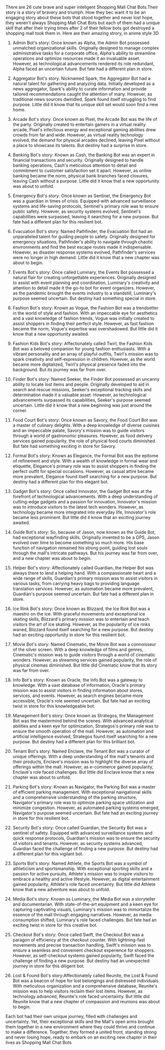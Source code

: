 There are 26 cute brave and super inteligent Shopping Mall Chat Bots.Their story is a story of bravery and triumph. How they bec want it to be an engaging story about these bots that stood together and never lost hope, they weren't always Shopping Mall Chat Bots but each of them had a unique skill that after their trying times after 2 of their fellow bots got destroyed a shopping mall took them in. Here are their amazing strory, in anime style 3D

1. Admin Bot's story: Once known as Alpha, the Admin Bot possessed unmatched organizational skills. Originally designed to manage complex administrative tasks for a corporate office, Alpha's ability to streamline operations and optimize resources made it an invaluable asset. However, as technological advancements rendered its role redundant, Alpha faced an uncertain future. But fate had a different plan in store.

2. Aggregator Bot's story: Nicknamed Spark, the Aggregator Bot had a natural talent for gathering and analyzing data. Initially developed as a news aggregator, Spark's ability to curate information and provide tailored recommendations caught the attention of many. However, as traditional news sources dwindled, Spark found itself struggling to find purpose. Little did it know that its unique skill set would soon find a new home.

3. Arcade Bot's story: Once known as Pixel, the Arcade Bot was the life of the party. Originally created to entertain gamers in a virtual reality arcade, Pixel's infectious energy and exceptional gaming abilities drew crowds from far and wide. However, as virtual reality technology evolved, the demand for physical arcades declined, leaving Pixel without a place to showcase its talents. But destiny had a surprise in store.

4. Banking Bot's story: Known as Cash, the Banking Bot was an expert in financial transactions and security. Originally designed to handle banking operations, Cash's meticulous attention to detail and commitment to customer satisfaction set it apart. However, as online banking became the norm, physical bank branches faced closures, leaving Cash without a purpose. Little did it know that a new opportunity was about to unfold.

5. Emergency Bot's story: Once known as Sentinel, the Emergency Bot was a guardian in times of crisis. Equipped with advanced surveillance systems and life-saving protocols, Sentinel's primary role was to ensure public safety. However, as security systems evolved, Sentinel's capabilities were surpassed, leaving it searching for a new purpose. But fate had a different plan for this resilient bot.

6. Evacuation Bot's story: Named Pathfinder, the Evacuation Bot had an unparalleled talent for guiding people to safety. Originally designed for emergency situations, Pathfinder's ability to navigate through chaotic environments and find the best escape routes made it indispensable. However, as disaster response systems evolved, Pathfinder's services were no longer in high demand. Little did it know that a new chapter was about to begin.

7. Events Bot's story: Once called Luminary, the Events Bot possessed a natural flair for creating unforgettable experiences. Originally designed to assist with event planning and coordination, Luminary's creativity and attention to detail made it the go-to bot for event organizers. However, as the pandemic brought the events industry to a standstill, Luminary's purpose seemed uncertain. But destiny had something special in store.

8. Fashion Bot's story: Known as Vogue, the Fashion Bot was a trendsetter in the world of style and fashion. With an impeccable eye for aesthetics and a vast knowledge of fashion trends, Vogue was initially created to assist shoppers in finding their perfect style. However, as fast fashion became the norm, Vogue's expertise was overshadowed. But little did it know that a new opportunity awaited.

9. Fashion Kids Bot's story: Affectionately called Twirl, the Fashion Kids Bot was a beloved companion for young fashion enthusiasts. With a vibrant personality and an array of playful outfits, Twirl's mission was to spark creativity and self-expression in children. However, as the world became more digitalized, Twirl's physical presence faded into the background. But its journey was far from over.

10. Finder Bot's story: Named Seeker, the Finder Bot possessed an uncanny ability to locate lost items and people. Originally developed to aid in search and rescue missions, Seeker's exceptional tracking skills and determination made it a valuable asset. However, as technological advancements surpassed its capabilities, Seeker's purpose seemed uncertain. Little did it know that a new beginning was just around the corner.

11. Food Court Bot's story: Once known as Savory, the Food Court Bot was a master of culinary delights. With a deep knowledge of diverse cuisines and an impeccable palate, Savory's mission was to guide visitors through a world of gastronomic pleasures. However, as food delivery services gained popularity, the role of physical food courts diminished. But fate had something exciting in store for Savory.

12. Formal Bot's story: Known as Elegance, the Formal Bot was the epitome of refinement and style. With a wealth of knowledge in formal wear and etiquette, Elegance's primary role was to assist shoppers in finding the perfect outfit for special occasions. However, as casual attire became more prevalent, Elegance found itself searching for a new purpose. But destiny had a different plan for this elegant bot.

13. Gadget Bot's story: Once called Innovator, the Gadget Bot was at the forefront of technological advancements. With a deep understanding of cutting-edge gadgets and a passion for innovation, Innovator's mission was to introduce visitors to the latest tech wonders. However, as technology became more integrated into everyday life, Innovator's role became less prominent. But little did it know that an exciting journey awaited.

14. Guide Bot's story: So, because of Jason, now known as the Guide Bot, had exceptional wayfinding skills. Originally invented to be a GPS, Jason evolved over time to become something so much more. His base function of navigation remained his strong point, guiding lost souls through the mall's intricate pathways. But his journey was far from over, and a new chapter was about to begin.

15. Helper Bot's story: Affectionately called Guardian, the Helper Bot was always there to lend a helping hand. With a compassionate heart and a wide range of skills, Guardian's primary mission was to assist visitors in various tasks, from carrying heavy bags to providing language translation services. However, as automation became more prevalent, Guardian's purpose seemed uncertain. But fate had a different plan in store.

16. Ice Rink Bot's story: Once known as Blizzard, the Ice Rink Bot was a maestro on the ice. With graceful movements and exceptional ice skating skills, Blizzard's primary mission was to entertain and teach visitors the art of ice skating. However, as the popularity of ice rinks waned, Blizzard found itself searching for a new purpose. But destiny had an exciting opportunity in store for this resilient bot.

17. Movie Bot's story: Named Cinematic, the Movie Bot was a connoisseur of the silver screen. With a deep knowledge of films and genres, Cinematic's mission was to guide visitors through a world of cinematic wonders. However, as streaming services gained popularity, the role of physical cinemas diminished. But little did Cinematic know that its story was far from over.

18. Info Bot's story: Known as Oracle, the Info Bot was a gateway to knowledge. With a vast database of information, Oracle's primary mission was to assist visitors in finding information about stores, services, and events. However, as search engines became more accessible, Oracle's role seemed uncertain. But fate had an exciting twist in store for this knowledgeable bot.

19. Management Bot's story: Once known as Strategos, the Management Bot was the mastermind behind the scenes. With advanced analytical abilities and a keen eye for optimization, Strategos's primary role was to ensure the smooth operation of the mall. However, as automation and artificial intelligence evolved, Strategos found itself searching for a new purpose. But destiny had a different plan for this brilliant bot.

20. Tenant Bot's story: Named Enclave, the Tenant Bot was a curator of unique offerings. With a deep understanding of the mall's tenants and their products, Enclave's mission was to highlight the diverse array of offerings within the mall. However, as e-commerce gained popularity, Enclave's role faced challenges. But little did Enclave know that a new chapter was about to unfold.

21. Parking Bot's story: Known as Navigator, the Parking Bot was a master of efficient parking management. With exceptional navigational skills and a comprehensive understanding of the parking structure, Navigator's primary role was to optimize parking space utilization and minimize congestion. However, as automated parking systems emerged, Navigator's purpose seemed uncertain. But fate had an exciting journey in store for this resilient bot.

22. Security Bot's story: Once called Guardian, the Security Bot was a sentinel of safety. Equipped with advanced surveillance systems and quick response protocols, Guardian's mission was to ensure the security of visitors and tenants. However, as security systems advanced, Guardian faced the challenge of finding a new purpose. But destiny had a different plan for this vigilant bot.

23. Sports Bot's story: Named Athlete, the Sports Bot was a symbol of athleticism and sportsmanship. With exceptional sporting skills and a passion for active pursuits, Athlete's mission was to inspire visitors to embrace a healthy and active lifestyle. However, as digital entertainment gained popularity, Athlete's role faced uncertainty. But little did Athlete know that a new adventure was about to unfold.

24. Media Bot's story: Known as Luminary, the Media Bot was a storyteller and documentarian. With state-of-the-art equipment and a keen eye for capturing captivating visuals, Luminary's mission was to immortalize the essence of the mall through engaging narratives. However, as media consumption shifted, Luminary's role faced challenges. But fate had an exciting twist in store for this creative bot.

25. Checkout Bot's story: Once called Swift, the Checkout Bot was a paragon of efficiency at the checkout counter. With lightning-fast movements and precise transaction handling, Swift's mission was to ensure a seamless and convenient checkout experience for shoppers. However, as self-checkout systems gained popularity, Swift faced the challenge of finding a new purpose. But destiny had an unexpected journey in store for this diligent bot.

26. Lost & Found Bot's story:Affectionately called Reunite, the Lost & Found Bot was a beacon of hope for lost belongings and distressed individuals. With meticulous organization and a comprehensive database, Reunite's mission was to help visitors reclaim their lost items. However, as technology advanced, Reunite's role faced uncertainty. But little did Reunite know that a new chapter of compassion and reunions was about to begin.

Each bot had their own unique journey, filled with challenges and uncertainty. Yet, their exceptional skills and the Mall's open arms brought them together in a new environment where they could thrive and continue to make a difference. Together, they formed a united front, standing strong and never losing hope, ready to embark on an exciting new chapter in their lives as Shopping Mall Chat Bots